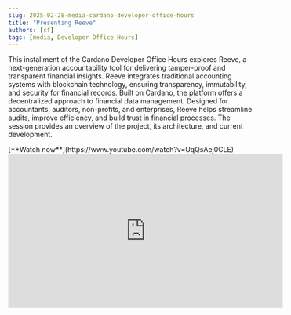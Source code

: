 ```yaml
---
slug: 2025-02-28-media-cardano-developer-office-hours
title: "Presenting Reeve"
authors: [cf]
tags: [media, Developer Office Hours]
---
```


This installment of the Cardano Developer Office Hours explores Reeve, a next-generation accountability tool for delivering tamper-proof and transparent financial insights. Reeve integrates traditional accounting systems with blockchain technology, ensuring transparency, immutability, and security for financial records. Built on Cardano, the platform offers a decentralized approach to financial data management. Designed for accountants, auditors, non-profits, and enterprises, Reeve helps streamline audits, improve efficiency, and build trust in financial processes. The session provides an overview of the project, its architecture, and current development.

<!-- truncate -->

<div style={{ textAlign: 'right' }}>
[**Watch now**](https://www.youtube.com/watch?v=UqQsAej0CLE)
</div>

<iframe width="560" height="315" src="https://www.youtube-nocookie.com/embed/UqQsAej0CLE" title="YouTube video player" frameborder="0" allow="accelerometer; autoplay; clipboard-write; encrypted-media; gyroscope; picture-in-picture; web-share" referrerpolicy="strict-origin-when-cross-origin" allowfullscreen></iframe>